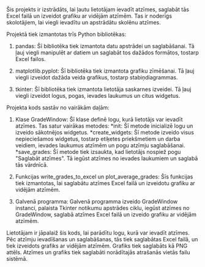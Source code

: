 Šis projekts ir izstrādāts, lai ļautu lietotājam ievadīt atzīmes, saglabāt tās Excel failā un izveidot grafiku ar vidējām atzīmēm. Tas ir noderīgs skolotājiem, lai viegli ievadītu un apstrādātu skolēnu atzīmes.

Projektā tiek izmantotas trīs Python bibliotēkas:

1. pandas: Šī bibliotēka tiek izmantota datu apstrādei un saglabāšanai. Tā ļauj viegli manipulēt ar datiem un saglabāt tos dažādos formātos, tostarp Excel failos.

2. matplotlib.pyplot: Šī bibliotēka tiek izmantota grafiku zīmēšanai. Tā ļauj viegli izveidot dažāda veida grafikus, tostarp stabiņdiagrammas.

3. tkinter: Šī bibliotēka tiek izmantota lietotāja saskarnes izveidei. Tā ļauj viegli izveidot logus, pogas, ievades laukumus un citus widgetus.

Projekta kods sastāv no vairākām daļām:

1. Klase GradeWindow: Šī klase definē logu, kurā lietotājs var ievadīt atzīmes. Tas satur vairākas metodes:
     *init: Šī metode inicializē logu un izveido sākotnējos widgetus.
     *create_widgets: Šī metode izveido visus nepieciešamos widgetus, tostarp etiķetes priekšmetiem un darba veidiem, ievades laukumus atzīmēm un pogu atzīmju saglabāšanai.
     *save_grades: Šī metode tiek izsaukta, kad lietotājs nospiež pogu "Saglabāt atzīmes". Tā iegūst atzīmes no ievades laukumiem un saglabā tās vārdnīcā.

2. Funkcijas write_grades_to_excel un plot_average_grades: Šīs funkcijas tiek izmantotas, lai saglabātu atzīmes Excel failā un izveidotu grafiku ar vidējām atzīmēm.

3. Galvenā programma: Galvenā programma izveido GradeWindow instanci, palaista Tkinter notikumu apstrādes ciklu, iegūst atzīmes no GradeWindow, saglabā atzīmes Excel failā un izveido grafiku ar vidējām atzīmēm. 

Lietotājam ir jāpalaiž šis kods, lai parādītu logu, kurā var ievadīt atzīmes. Pēc atzīmju ievadīšanas un saglabāšanas, tās tiek saglabātas Excel failā, un tiek izveidots grafiks ar vidējām atzīmēm. Grafiks tiek saglabāts kā PNG attēls. Atzīmes un grafiks tiek saglabāti norādītajās atrašanās vietās failu sistēmā.
